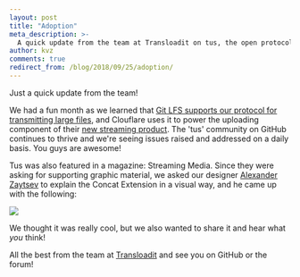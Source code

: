 ```yaml
---
layout: post
title: "Adoption"
meta_description: >-
  A quick update from the team at Transloadit on tus, the open protocol for resumable file uploads.
author: kvz
comments: true
redirect_from: /blog/2018/09/25/adoption/
---
```


Just a quick update from the team!

We had a fun month as we learned that [Git LFS supports our protocol for transmitting large files](https://github.com/git-lfs/git-lfs/blob/main/docs/man/git-lfs-config.5.ronn#transfer-upload--download-settings), and Clouflare uses it to power the uploading component of their [new streaming product](https://blog.cloudflare.com/how-cloudflare-streams/). The 'tus' community on GitHub continues to thrive and we're seeing issues raised and addressed on a daily basis. You guys are awesome!

Tus was also featured in a magazine: Streaming Media. Since they were asking for supporting graphic material, we asked our designer [Alexander Zaytsev](https://twitter.com/nqst) to explain the Concat Extension in a visual way, and he came up with the following:

<img style="max-width: 100%; max-height: 100%" src="/assets/img/concat.jpeg">

We thought it was really cool, but we also wanted to share it and hear what _you_ think!

All the best from the team at [Transloadit](https://transloadit.com) and see you on GitHub or the forum!
